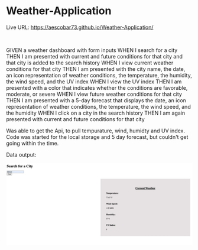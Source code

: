 # Weather-Application

Live URL: https://aescobar73.github.io/Weather-Application/ 

<br>

GIVEN a weather dashboard with form inputs
WHEN I search for a city
THEN I am presented with current and future conditions for that city and that city is added to the search history
WHEN I view current weather conditions for that city
THEN I am presented with the city name, the date, an icon representation of weather conditions, the temperature, the humidity, the wind speed, and the UV index
WHEN I view the UV index
THEN I am presented with a color that indicates whether the conditions are favorable, moderate, or severe
WHEN I view future weather conditions for that city
THEN I am presented with a 5-day forecast that displays the date, an icon representation of weather conditions, the temperature, the wind speed, and the humidity
WHEN I click on a city in the search history
THEN I am again presented with current and future conditions for that city


Was able to get the Api, to pull tempurature, wind, humidty and UV index. Code was started for the local storage and 5 day forecast, but couldn't get
going within the time. 

Data output:

![output](./assets/images/weather.jpg)

